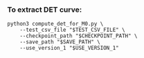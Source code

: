 ### To extract DET curve:
```python3
python3 compute_det_for_M0.py \
    --test_csv_file "$TEST_CSV_FILE" \
    --checkpoint_path "$CHECKPOINT_PATH" \
    --save_path "$SAVE_PATH" \
    --use_version_1 "$USE_VERSION_1"
```
